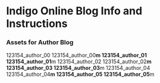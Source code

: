 # Indigo Online Blog Info and Instructions

### Assets for Author Blog

123154_author_00
123154_author_00**m
123154_author_01
123154_author_01**m
123154_author_02
123154_author_02**m
123154_author_03
123154_author_03**m
123154_author_04
123154_author_04**m
123154_author_05
123154_author_05**m
